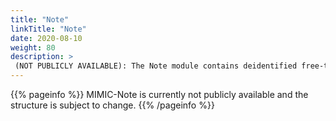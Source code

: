 ```yaml
---
title: "Note"
linkTitle: "Note"
date: 2020-08-10
weight: 80
description: >
 (NOT PUBLICLY AVAILABLE): The Note module contains deidentified free-text clinical notes for hospitalized patients.
---
```


{{% pageinfo %}}
MIMIC-Note is currently not publicly available and the structure is subject to change.
{{% /pageinfo %}}